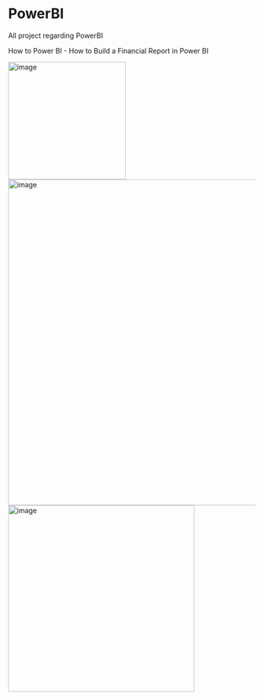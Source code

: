 # PowerBI
All project regarding PowerBI


How to Power BI - How to Build a Financial Report in Power BI

<img width="239" alt="image" src="https://github.com/SyakeerRahman/PowerBI/assets/105381652/231e3852-cd51-4c6c-ad42-75268a195ff7">
<img width="662" alt="image" src="https://github.com/SyakeerRahman/PowerBI/assets/105381652/b2f6caff-b042-432f-a5f7-cce570502c5e">
<img width="379" alt="image" src="https://github.com/SyakeerRahman/PowerBI/assets/105381652/d92e1da9-9a65-4450-a907-fdd291631b09">
